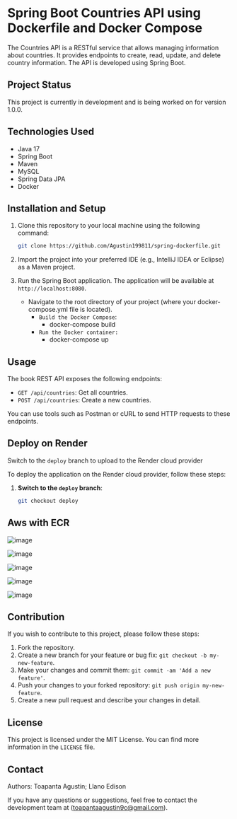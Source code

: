 # Spring Boot Countries API using Dockerfile and Docker Compose

The Countries API is a RESTful service that allows managing information about countries. It provides endpoints to create, read, update, and delete country information. The API is developed using Spring Boot.

## Project Status

This project is currently in development and is being worked on for version 1.0.0.

## Technologies Used

- Java 17
- Spring Boot
- Maven
- MySQL
- Spring Data JPA
- Docker

## Installation and Setup

1. Clone this repository to your local machine using the following command:
    ```bash
    git clone https://github.com/Agustin199811/spring-dockerfile.git

2. Import the project into your preferred IDE (e.g., IntelliJ IDEA or Eclipse) as a Maven project.

3. Run the Spring Boot application. The application will be available at `http://localhost:8080`.
    - Navigate to the root directory of your project (where your docker-compose.yml file is located).
        - `Build the Docker Compose`:
            + docker-compose build
        - `Run the Docker container:`
            + docker-compose up

## Usage


The book REST API exposes the following endpoints:

- `GET /api/countries`: Get all countries.
- `POST /api/countries`: Create a new countries.

You can use tools such as Postman or cURL to send HTTP requests to these endpoints.

## Deploy on Render

Switch to the `deploy` branch to upload to the Render cloud provider

To deploy the application on the Render cloud provider, follow these steps:

1. **Switch to the `deploy` branch**:
   ```bash
   git checkout deploy

## Aws with ECR
![image](https://github.com/Agustin199811/spring-dockerfile/assets/91472854/9158f8af-a6bf-476e-a06a-633715a1cc03)

![image](https://github.com/Agustin199811/spring-dockerfile/assets/91472854/81318ed2-8930-45ab-a2c2-726cd9afbf57)

![image](https://github.com/Agustin199811/spring-dockerfile/assets/91472854/3c3a5f30-bb32-42ea-97c9-a0eb837708c8)

![image](https://github.com/Agustin199811/spring-dockerfile/assets/91472854/af4f2ac2-2115-43a6-9a56-fe12d57979aa)

![image](https://github.com/Agustin199811/spring-dockerfile/assets/91472854/3f78805b-f33a-4e69-bee9-cd595df5e49c)


## Contribution

If you wish to contribute to this project, please follow these steps:

1. Fork the repository.
2. Create a new branch for your feature or bug fix: `git checkout -b my-new-feature`.
3. Make your changes and commit them: `git commit -am 'Add a new feature'`.
4. Push your changes to your forked repository: `git push origin my-new-feature`.
5. Create a new pull request and describe your changes in detail.

## License

This project is licensed under the MIT License. You can find more information in the `LICENSE` file.

## Contact
Authors: Toapanta Agustin; Llano Edison

If you have any questions or suggestions, feel free to contact the development team at (toapantaagustin9c@gmail.com).
